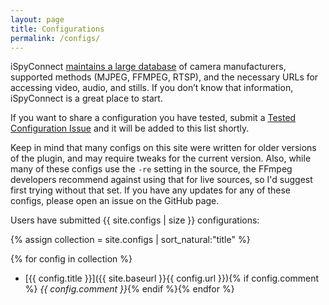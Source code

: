 ```yaml
---
layout: page
title: Configurations
permalink: /configs/
---
```

iSpyConnect [maintains a large database](https://www.ispyconnect.com/sources.aspx) of camera manufacturers, supported methods (MJPEG, FFMPEG, RTSP), and the necessary URLs for accessing video, audio, and stills. If you don’t know that information, iSpyConnect is a great place to start.

If you want to share a configuration you have tested, submit a [Tested Configuration Issue](https://github.com/Sunoo/homebridge-camera-ffmpeg/issues/new?assignees=&labels=tested+config&template=tested_config.md) and it will be added to this list shortly.

Keep in mind that many configs on this site were written for older versions of the plugin, and may require tweaks for the current version. Also, while many of these configs use the `-re` setting in the source, the FFmpeg developers recommend against using that for live sources, so I'd suggest first trying without that set. If you have any updates for any of these configs, please open an issue on the GitHub page.

Users have submitted {{ site.configs | size }} configurations:

{% assign collection = site.configs | sort_natural:"title" %}

{% for config in collection %}
+ [{{ config.title }}]({{ site.baseurl }}{{ config.url }}){% if config.comment %}
*{{ config.comment }}*{% endif %}{% endfor %}

